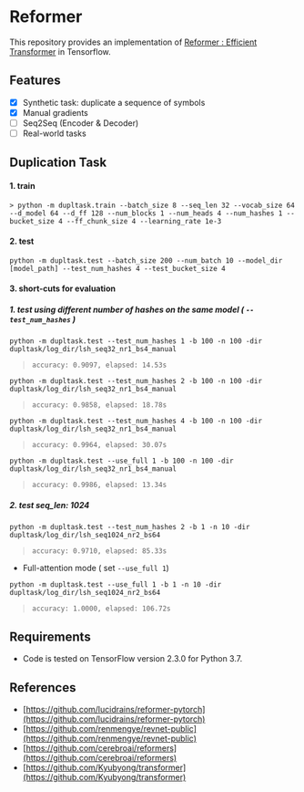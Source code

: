 # Reformer 
This repository provides an implementation of [Reformer : Efficient Transformer](https://openreview.net/pdf?id=rkgNKkHtvB) in Tensorflow.

## Features
- [x] Synthetic task: duplicate a sequence of symbols 
- [x] Manual gradients
- [ ] Seq2Seq (Encoder & Decoder)
- [ ] Real-world tasks

## Duplication Task
#### 1. train
```
> python -m dupltask.train --batch_size 8 --seq_len 32 --vocab_size 64 --d_model 64 --d_ff 128 --num_blocks 1 --num_heads 4 --num_hashes 1 --bucket_size 4 --ff_chunk_size 4 --learning_rate 1e-3
```

#### 2. test
```
python -m dupltask.test --batch_size 200 --num_batch 10 --model_dir [model_path] --test_num_hashes 4 --test_bucket_size 4
```

#### 3. short-cuts for evaluation
##### 1. test using different number of hashes on the same model ( `--test_num_hashes` )
```
python -m dupltask.test --test_num_hashes 1 -b 100 -n 100 -dir dupltask/log_dir/lsh_seq32_nr1_bs4_manual
```
> `accuracy: 0.9097, elapsed: 14.53s`
```
python -m dupltask.test --test_num_hashes 2 -b 100 -n 100 -dir dupltask/log_dir/lsh_seq32_nr1_bs4_manual
```
> `accuracy: 0.9858, elapsed: 18.78s`
```
python -m dupltask.test --test_num_hashes 4 -b 100 -n 100 -dir dupltask/log_dir/lsh_seq32_nr1_bs4_manual
```
> `accuracy: 0.9964, elapsed: 30.07s`
```
python -m dupltask.test --use_full 1 -b 100 -n 100 -dir dupltask/log_dir/lsh_seq32_nr1_bs4_manual
```
> `accuracy: 0.9986, elapsed: 13.34s`

##### 2. test seq_len: 1024
```
python -m dupltask.test --test_num_hashes 2 -b 1 -n 10 -dir dupltask/log_dir/lsh_seq1024_nr2_bs64
```
> `accuracy: 0.9710, elapsed: 85.33s`

* Full-attention mode ( set `--use_full 1`)
```
python -m dupltask.test --use_full 1 -b 1 -n 10 -dir dupltask/log_dir/lsh_seq1024_nr2_bs64
```
> `accuracy: 1.0000, elapsed: 106.72s`

## Requirements
* Code is tested on TensorFlow version 2.3.0 for Python 3.7.

## References
- [https://github.com/lucidrains/reformer-pytorch](https://github.com/lucidrains/reformer-pytorch)
- [https://github.com/renmengye/revnet-public](https://github.com/renmengye/revnet-public)
- [https://github.com/cerebroai/reformers](https://github.com/cerebroai/reformers)
- [https://github.com/Kyubyong/transformer](https://github.com/Kyubyong/transformer)